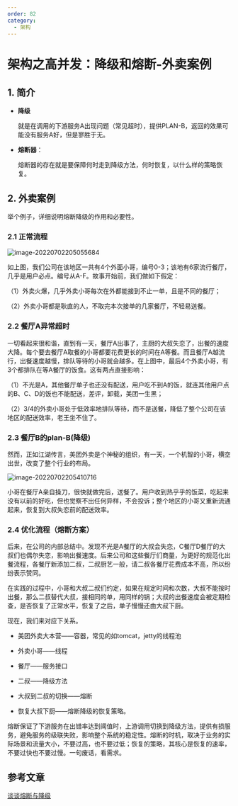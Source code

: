 ```yaml
---
order: 82
category:
  - 架构
---
```


# 架构之高并发：降级和熔断-外卖案例

## 1. 简介

- **降级**

  就是在调用的下游服务A出现问题（常见超时），提供PLAN-B，返回的效果可能没有服务A好，但是寥胜于无。

- **熔断器**：

  熔断器的存在就是要保障何时走到降级方法，何时恢复，以什么样的策略恢复。

## 2. 外卖案例

举个例子，详细说明熔断降级的作用和必要性。

### 2.1 正常流程

![image-20220702205055684](https://abelsun-1256449468.cos.ap-beijing.myqcloud.com/image/image-20220702205055684.png)

如上图，我们公司在该地区一共有4个外面小哥，编号0-3；该地有6家流行餐厅，几乎是用户必点。编号从A-F。故事开始前，我们做如下假定：

（1）外卖火爆，几乎外卖小哥每次在外都能接到不止一单，且是不同的餐厅；

（2）外卖小哥都是耿直的人，不取完本次接单的几家餐厅，不轻易送餐。

### 2.2 餐厅A异常超时 

一切看起来很和谐，直到有一天，餐厅A出事了，主厨的大叔失恋了，出餐的速度大降。每个要去餐厅A取餐的小哥都要花费更长的时间在A等餐。而且餐厅A越流行，出餐速度越慢，排队等待的小哥就会越多。在上图中，最后4个外卖小哥，有3个都排队在等A餐厅的饭食。这有两点直接影响：

（1）不光是A，其他餐厅单子也还没有配送，用户吃不到A的饭，就连其他用户点的B、C、D的饭也不能配送，差评，卸载，美团一生黑；

（2）3/4的外卖小哥处于低效率地排队等待，而不是送餐，降低了整个公司在该地区的配送效率，老王坐不住了。

### 2.3 餐厅B的plan-B(降级)

然而，正如江湖传言，美团外卖是个神秘的组织，有一天，一个机智的小哥，横空出世，改变了整个行业的布局。

![image-20220702205410716](https://abelsun-1256449468.cos.ap-beijing.myqcloud.com/image/image-20220702205410716.png)

小哥在餐厅A亲自操刀，很快就做完后，送餐了。用户收到热乎乎的饭菜，吃起来没有以前的好吃，但也觉察不出任何异样，不会投诉；整个地区的小哥又重新流通起来，恢复到大叔失恋前的配送效率。

### 2.4 优化流程（熔断方案）

后来，在公司的内部总结中。发现不光是A餐厅的大叔会失恋，C餐厅D餐厅的大叔们也偶尔失恋，影响出餐速度。后来公司和这些餐厅们商量，为更好的规范化出餐流程，各餐厅新添加二叔，二叔厨艺一般，请二叔各餐厅花费成本不高，所以纷纷表示赞同。

在实践的过程中，小哥和大叔二叔们约定，如果在规定时间和次数，大叔不能按时出餐，那么二叔替代大叔，接相同的单，用同样的锅；大叔的出餐速度会被定期检查，是否恢复了正常水平，恢复了之后，单子慢慢还由大叔下厨。

现在，我们来对应下关系。

- 美团外卖大本营——容器，常见的如tomcat，jetty的线程池

- 外卖小哥——线程

-  餐厅——服务接口

- 二叔——降级方法

- 大叔到二叔的切换——熔断

- 恢复大叔下厨——熔断降级的恢复策略。

熔断保证了下游服务在出错率达到阈值时，上游调用切换到降级方法，提供有损服务，避免服务的级联失败，影响整个系统的稳定性。熔断的时机，取决于业务的实际场景和流量大小，不要过高，也不要过低；恢复的策略，其核心是恢复的速率，不要过快也不要过慢。一句废话，看需求。

## 参考文章

[谈谈熔断与降级](https://www.cnblogs.com/jenkov/p/circuit_fallback.html)